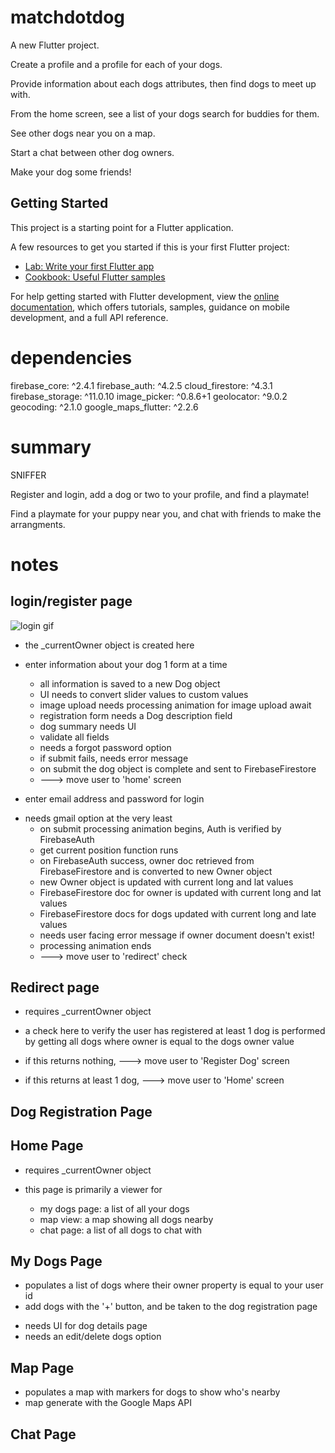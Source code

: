 # matchdotdog

A new Flutter project.

Create a profile and a profile for each of your dogs.

Provide information about each dogs attributes, then find dogs to meet up with.

From the home screen, see a list of your dogs search for buddies for them.

See other dogs near you on a map.

Start a chat between other dog owners.

Make your dog some friends!

## Getting Started

This project is a starting point for a Flutter application.

A few resources to get you started if this is your first Flutter project:

- [Lab: Write your first Flutter app](https://docs.flutter.dev/get-started/codelab)
- [Cookbook: Useful Flutter samples](https://docs.flutter.dev/cookbook)

For help getting started with Flutter development, view the
[online documentation](https://docs.flutter.dev/), which offers tutorials,
samples, guidance on mobile development, and a full API reference.

# dependencies

firebase_core: ^2.4.1
firebase_auth: ^4.2.5
cloud_firestore: ^4.3.1
firebase_storage: ^11.0.10
image_picker: ^0.8.6+1
geolocator: ^9.0.2
geocoding: ^2.1.0
google_maps_flutter: ^2.2.6

# summary

SNIFFER

Register and login, add a dog or two to your profile, and find a playmate!

Find a playmate for your puppy near you, and chat with friends to make the arrangments.

# notes

## login/register page

![login gif](https://github.com/Pierre81385/matchdotdog/blob/main/assets/gifs/login.gif)

- the \_currentOwner object is created here

- enter information about your dog 1 form at a time

  - all information is saved to a new Dog object

  * UI needs to convert slider values to custom values
  * image upload needs processing animation for image upload await
  * registration form needs a Dog description field
  * dog summary needs UI
  * validate all fields
  * needs a forgot password option
  * if submit fails, needs error message

  - on submit the dog object is complete and sent to FirebaseFirestore
  - ---> move user to 'home' screen

- enter email address and password for login

* needs gmail option at the very least
  - on submit processing animation begins, Auth is verified by FirebaseAuth
  - get current position function runs
  - on FirebaseAuth success, owner doc retrieved from FirebaseFirestore and is converted to new Owner object
  - new Owner object is updated with current long and lat values
  - FirebaseFirestore doc for owner is updated with current long and lat values
  - FirebaseFirestore docs for dogs updated with current long and late values
  * needs user facing error message if owner document doesn't exist!
  - processing animation ends
  - ---> move user to 'redirect' check

## Redirect page

- requires \_currentOwner object

- a check here to verify the user has registered at least 1 dog is performed by getting all dogs where owner is equal to the dogs owner value
- if this returns nothing, ---> move user to 'Register Dog' screen
- if this returns at least 1 dog, ---> move user to 'Home' screen

## Dog Registration Page

## Home Page

- requires \_currentOwner object

- this page is primarily a viewer for
  - my dogs page: a list of all your dogs
  - map view: a map showing all dogs nearby
  - chat page: a list of all dogs to chat with

## My Dogs Page

- populates a list of dogs where their owner property is equal to your user id
- add dogs with the '+' button, and be taken to the dog registration page

* needs UI for dog details page
* needs an edit/delete dogs option

## Map Page

- populates a map with markers for dogs to show who's nearby
- map generate with the Google Maps API

## Chat Page
